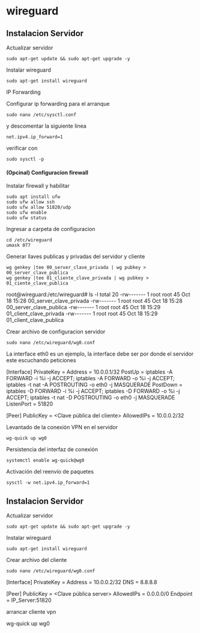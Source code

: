 # wireguard

## Instalacion Servidor 

Actualizar servidor 

```
sudo apt-get update && sudo apt-get upgrade -y
```

Instalar wireguard

```
sudo apt-get install wireguard
```

IP Forwarding

Configurar ip forwarding para el arranque

```
sudo nano /etc/sysctl.conf
```

y descomentar la siguiente linea 

```
net.ipv4.ip_forward=1
```

verificar con 


```
sudo sysctl -p
```


#### (Opcinal) Configuracion firewall 

Instalar firewall y habilitar 

```
sudo apt install ufw
sudo ufw allow ssh
sudo ufw allow 51820/udp
sudo ufw enable
sudo ufw status
```


Ingresar a carpeta de configuracion


```
cd /etc/wireguard
umask 077
```

Generar llaves publicas y privadas del servidor y cliente

```
wg genkey |tee 00_server_clave_privada | wg pubkey > 00_server_clave_publica
wg genkey |tee 01_cliente_clave_privada | wg pubkey > 01_ciente_clave_publica
```

root@wireguard:/etc/wireguard# ls -l
total 20
-rw------- 1 root root  45 Oct 18 15:28 00_server_clave_privada
-rw------- 1 root root  45 Oct 18 15:28 00_server_clave_publica
-rw------- 1 root root  45 Oct 18 15:29 01_client_clave_privada
-rw------- 1 root root  45 Oct 18 15:29 01_client_clave_publica


Crear archivo de configuracion servidor 

```
sudo nano /etc/wireguard/wg0.conf
```


La interface eth0 es un ejemplo,  la interface debe ser por donde el servidor este escuchando peticiones


[Interface]
PrivateKey = <Clave privada del server>
Address = 10.0.0.1/32
PostUp = iptables -A FORWARD -i %i -j ACCEPT; iptables -A FORWARD -o %i -j ACCEPT; iptables -t nat -A POSTROUTING -o eth0 -j MASQUERADE
PostDown = iptables -D FORWARD -i %i -j ACCEPT; iptables -D FORWARD -o %i -j ACCEPT; iptables -t nat -D POSTROUTING -o eth0 -j MASQUERADE
ListenPort = 51820

[Peer]
PublicKey = <Clave pública del cliente>
AllowedIPs = 10.0.0.2/32


Levantado de la conexión VPN en el servidor
```
wg-quick up wg0
```
Persistencia del interfaz de conexión
```
systemctl enable wg-quick@wg0
```
Activación del reenvío de paquetes
```
sysctl -w net.ipv4.ip_forward=1
```






## Instalacion Servidor 

Actualizar servidor 

```
sudo apt-get update && sudo apt-get upgrade -y
```

Instalar wireguard

```
sudo apt-get install wireguard
```

Crear archivo del cliente 


```
sudo nano /etc/wireguard/wg0.conf
```

[Interface]
PrivateKey = <Clave privada cliente>
Address = 10.0.0.2/32
DNS = 8.8.8.8

[Peer]
PublicKey = <Clave pública server>
AllowedIPs = 0.0.0.0/0
Endpoint = IP_Server:51820

arrancar cliente vpn 

wg-quick up wg0











